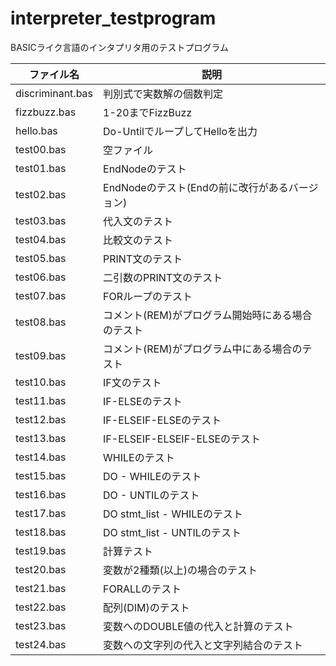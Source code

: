 # interpreter_testprogram
BASICライク言語のインタプリタ用のテストプログラム

|  ファイル名  |  説明   |
| ---- | ---- |
|discriminant.bas | 判別式で実数解の個数判定|
|fizzbuzz.bas | 1-20までFizzBuzz|
|hello.bas | Do-UntilでループしてHelloを出力|
|test00.bas | 空ファイル|
|test01.bas | EndNodeのテスト|
|test02.bas | EndNodeのテスト(Endの前に改行があるバージョン)|
|test03.bas | 代入文のテスト|
|test04.bas | 比較文のテスト|
|test05.bas | PRINT文のテスト|
|test06.bas | 二引数のPRINT文のテスト|
|test07.bas | FORループのテスト|
|test08.bas | コメント(REM)がプログラム開始時にある場合のテスト|
|test09.bas | コメント(REM)がプログラム中にある場合のテスト|
|test10.bas | IF文のテスト|
|test11.bas | IF-ELSEのテスト|
|test12.bas | IF-ELSEIF-ELSEのテスト|
|test13.bas | IF-ELSEIF-ELSEIF-ELSEのテスト|
|test14.bas | WHILEのテスト|
|test15.bas | DO - WHILEのテスト|
|test16.bas | DO - UNTILのテスト|
|test17.bas | DO stmt_list - WHILEのテスト|
|test18.bas | DO stmt_list - UNTILのテスト|
|test19.bas | 計算テスト |
|test20.bas | 変数が2種類(以上)の場合のテスト |
|test21.bas | FORALLのテスト |
|test22.bas | 配列(DIM)のテスト |
|test23.bas | 変数へのDOUBLE値の代入と計算のテスト |
|test24.bas | 変数への文字列の代入と文字列結合のテスト |

